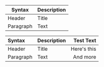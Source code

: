 | Syntax    | Description |
| --------- | ----------- |
| Header    | Title       |
| Paragraph | Text        |

| Syntax    | Description |   Test Text |
| :-------- | :---------- | ----------: |
| Header    | Title       | Here's this |
| Paragraph | Text        |    And more |
